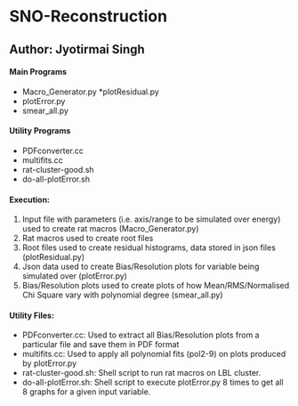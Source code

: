 # SNO-Reconstruction

## Author: Jyotirmai Singh
 
#### Main Programs
* Macro_Generator.py
*plotResidual.py
* plotError.py
* smear_all.py

#### Utility Programs
* PDFconverter.cc
* multifits.cc
* rat-cluster-good.sh
* do-all-plotError.sh

#### Execution:

1. Input file with parameters (i.e. axis/range to be simulated over energy) used to create rat macros (Macro_Generator.py) 
2. Rat macros used to create root files
3. Root files used to create residual histograms, data stored in json files (plotResidual.py)
4. Json data used to create Bias/Resolution plots for variable being simulated over (plotError.py) 
5. Bias/Resolution plots used to create plots of how Mean/RMS/Normalised Chi Square vary with polynomial degree 
   (smear_all.py)

#### Utility Files:
* PDFconverter.cc: Used to extract all Bias/Resolution plots from a particular file and save them in PDF format
* multifits.cc: Used to apply all polynomial fits (pol2-9) on plots produced by plotError.py
* rat-cluster-good.sh: Shell script to run rat macros on LBL cluster.
* do-all-plotError.sh: Shell script to execute plotError.py 8 times to get all 8 graphs for a given input variable.  

